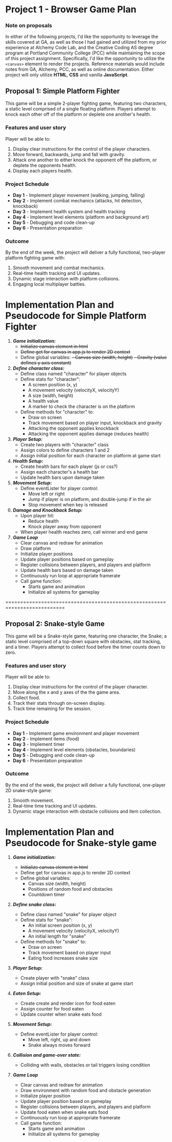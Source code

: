 # **Project 1 - Browser Game Plan**

### **Note on proposals**
In either of the following projects, I'd like the opportunity to leverage the skills covered at GA, as well as those I had gained and utilized from my prior experience at Alchemy Code Lab, and the Creative Coding AS degree program at Portland Community College (PCC) while maintaining the scope of this project assignment. Specifically, I'd like the opportunity to utilize the `<canvas>` element to render the projects. Reference materials would include notes from GA, Alchemy, PCC, as well as online documentation. Either project will only utilize **HTML**, **CSS** and vanilla **JavaScript**.


## **Proposal 1: Simple Platform Fighter**

This game will be a simple 2-player fighting game, featuring two characters, a static level comprised of a single floating platform. Players attempt to knock each other off of the platform or deplete one another's health.

### **Features and user story**

Player will be able to:

1. Display clear instructions for the control of the player characters.
1. Move forward, backwards, jump and fall with gravity.
1. Attack one another to either knock the opponent off the platform, or deplete the opponents health.
1. Display each players health.

### **Project Schedule**

* **Day 1** - Implement player movement (walking, jumping, falling)
* **Day 2** - Implement combat mechanics (attacks, hit detection, knockback)
* **Day 3** - Implement health system and health tracking
* **Day 4** - Implement level elements (platform and background art)
* **Day 5** - Debugging and code clean-up
* **Day 6** - Presentation preparation

### **Outcome**

By the end of the week, the project will deliver a fully functional, two-player platform fighting game with:

1. Smooth movement and combat mechanics.
1. Real-time health tracking and UI updates.
1. Dynamic stage interaction with platform collisions.
1. Engaging local multiplayer battles.

# Implementation Plan and Pseudocode for Simple Platform Fighter

1. ***Game initialization:***
    - ~~Initialize canvas element in html~~
    - ~~Define get for canvas in app.js to render 2D context~~
    - Define global variables:
        ~~- Canvas size (width, height)~~
        ~~- Gravity (value defines y axis constant)~~
1. ***Define character class:***
    - Define class named "character" for player objects
    - Define stats for "character":
        - A screen position (x, y)
        - A movement velocity (velocityX, velocityY)
        - A size (width, height)
        - A health value
        - A marker to check the character is on the platform
    - Define methods for "character" to:
        - Draw on screen
        - Track movement based on player input, knockback and gravity
        - Attacking the opponent applies knockback
        - Attacking the opponent applies damage (reduces health)
1. ***Player Setup:***
    - Create two players with "character" class
    - Assign colors to define characters 1 and 2
    - Assign initial position for each character on platform at game start
1. ***Health Setup:***
    - Create health bars for each player (js or css?)
    - Assign each character's a health bar
    - Update health bars upon damage taken
1. ***Movement Setup:***
    - Define eventLister for player control:
        - Move left or right
        - Jump if player is on platform, and double-jump if in the air
        - Stop movement when key is released
1. ***Damage and Knockback Setup:***
    - Upon player hit:
        - Reduce health
        - Knock player away from opponent
    - When player health reaches zero, call winner and end game
1. ***Game Loop***
    - Clear canvas and redraw for animation
    - Draw platform
    - Initialize player positions
    - Update player positions based on gameplay
    - Register collisions between players, and players and platform
    - Update health bars based on damage taken
    - Continuously run loop at appropriate framerate
    - Call game function:
        - Starts game and animation
        - Initialize all systems for gameplay




==========================================================================

## **Proposal 2: Snake-style Game**

This game will be a Snake-style game, featuring one character, the Snake; a static level comprised of a top-down square with obstacles, stat tracking, and a timer. Players attempt to collect food before the timer counts down to zero.

### **Features and user story**

Player will be able to:

1. Display clear instructions for the control of the player character.
1. Move along the x and y axes of the the game area.
1. Collect food.
1. Track their stats through on-screen display.
1. Track time remaining for the session.

### **Project Schedule**

* **Day 1** - Implement game environment and player movement
* **Day 2** - Implement items (food)
* **Day 3** - Implement timer
* **Day 4** - Implement level elements (obstacles, boundaries)
* **Day 5** - Debugging and  code clean-up
* **Day 6** - Presentation preparation

### **Outcome**

By the end of the week, the project will deliver a fully functional, one-player 2D snake-style game:

1. Smooth movement.
1. Real-time time tracking and UI updates.
1. Dynamic stage interaction with obstacle collisions and item collection.

# Implementation Plan and Pseudocode for Snake-style game

1. ***Game initialization:***
    - ~~Initialize canvas element in html~~
    - Define get for canvas in app.js to render 2D context
    - Define global variables:
        - Canvas size (width, height)
        - Positions of random food and obstacles
        - Countdown timer
1. ***Define snake class:***
    - Define class named "snake" for player object
    - Define stats for "snake":
        - An initial screen position (x, y)
        - A movement velocity (velocityX, velocityY)
        - An initial length for "snake"
    - Define methods for "snake" to:
        - Draw on screen
        - Track movement based on player input
        - Eating food increases snake size
        
1. ***Player Setup:***
    - Create player with "snake" class
    - Assign initial position and size of snake at game start
1. ***Eaten Setup:***
    - Create create and render icon for food eaten
    - Assign counter for food eaten
    - Update counter when snake eats food
1. ***Movement Setup:***
    - Define eventLister for player control:
        - Move left, right, up and down
        - Snake always moves forward
1. ***Collision and game-over state:***
    - Colliding with walls, obstacles or tail triggers losing condition
1. ***Game Loop***
    - Clear canvas and redraw for animation
    - Draw environment with random food and obstacle generation
    - Initialize player position
    - Update player position based on gameplay
    - Register collisions between players, and players and platform
    - Update food eaten when snake eats food
    - Continuously run loop at appropriate framerate
    - Call game function:
        - Starts game and animation
        - Initialize all systems for gameplay